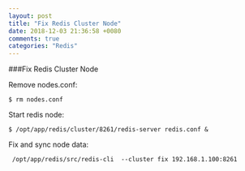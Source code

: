 ```yaml
---
layout: post
title: "Fix Redis Cluster Node"
date: 2018-12-03 21:36:58 +0080
comments: true
categories: "Redis"
---
```


###Fix Redis Cluster Node


Remove nodes.conf:

```
$ rm nodes.conf
```

Start redis node:

```
$ /opt/app/redis/cluster/8261/redis-server redis.conf &
```

Fix and sync node data:

```
 /opt/app/redis/src/redis-cli  --cluster fix 192.168.1.100:8261
```
